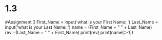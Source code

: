# 1.3
#Assignment 3
First_Name = input('what is your First Name: ')
Last_Name = input('what is your Last Name: ')
name = (First_Name + " " + Last_Name)
rev =(Last_Name + " " + First_Name)
print(rev)
print(name[::-1])
